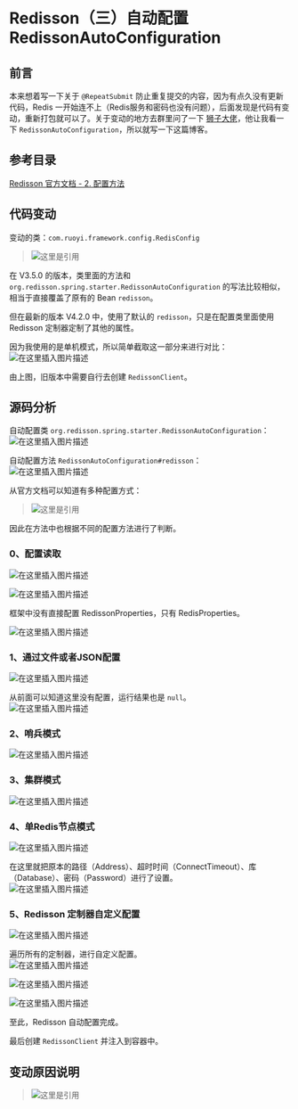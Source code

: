 # Redisson（三）自动配置 RedissonAutoConfiguration

## 前言
本来想着写一下关于 `@RepeatSubmit` 防止重复提交的内容，因为有点久没有更新代码，Redis 一开始连不上（Redis服务和密码也没有问题），后面发现是代码有变动，重新打包就可以了。关于变动的地方去群里问了一下 [狮子大佬](https://blog.csdn.net/weixin_40461281)，他让我看一下 `RedissonAutoConfiguration`，所以就写一下这篇博客。
## 参考目录
[Redisson 官方文档 - 2. 配置方法](https://github.com/redisson/redisson/wiki/2.-%E9%85%8D%E7%BD%AE%E6%96%B9%E6%B3%95)

## 代码变动
变动的类：`com.ruoyi.framework.config.RedisConfig`<br>

> ![这里是引用](img03/258a30a9386242fb9ed43ff77574f52d.png)

在 V3.5.0 的版本，类里面的方法和 `org.redisson.spring.starter.RedissonAutoConfiguration` 的写法比较相似，相当于直接覆盖了原有的 Bean `redisson`。

但在最新的版本 V4.2.0 中，使用了默认的 `redisson`，只是在配置类里面使用 Redisson 定制器定制了其他的属性。

因为我使用的是单机模式，所以简单截取这一部分来进行对比：<br>
![在这里插入图片描述](img03/ebd1d4af2e9c456c9d175e5439eaa5ac.png)

由上图，旧版本中需要自行去创建 `RedissonClient`。

## 源码分析
自动配置类 `org.redisson.spring.starter.RedissonAutoConfiguration`：<br>
![在这里插入图片描述](img03/67190e300d204a199f8c5da5ba75316c.png)

自动配置方法 `RedissonAutoConfiguration#redisson`：<br>
![在这里插入图片描述](img03/4e86eb2d7a6d41a6a7282cd3b13dbf46.png)

从官方文档可以知道有多种配置方式：<br>

> ![这里是引用](img03/20006911a2844e2db5a73ff43c79fa0f.png)<br>

因此在方法中也根据不同的配置方法进行了判断。

### 0、配置读取
![在这里插入图片描述](img03/7f0b09f19a794d8aab43797b464e6612.png)<br>

![在这里插入图片描述](img03/92ed07a0554245089e598c198645c8f8.png)<br>

框架中没有直接配置 RedissonProperties，只有 RedisProperties。

![在这里插入图片描述](img03/d95368ad4be044c0a14ed210f32b7f68.png)
### 1、通过文件或者JSON配置
![在这里插入图片描述](img03/4532f2d15fcd41748f5f112d9f535408.png)

从前面可以知道这里没有配置，运行结果也是 `null`。<br>
![在这里插入图片描述](img03/045eae0797f743d182ded465fe6526e8.png)
### 2、哨兵模式
![在这里插入图片描述](img03/867da1411d6841b7a5816ae64d4de448.png)
### 3、集群模式
![在这里插入图片描述](img03/2b419cca766341e792a018ed22673448.png)
### 4、单Redis节点模式
![在这里插入图片描述](img03/9ebc1a9a22764fab875964c47c6bceb9.png)

在这里就把原本的路径（Address）、超时时间（ConnectTimeout）、库（Database）、密码（Password）进行了设置。<br>
![在这里插入图片描述](img03/8911b6100b684c6991c7e4401eecdd51.png)
### 5、Redisson 定制器自定义配置
![在这里插入图片描述](img03/08a3ad37f3b04ec1b176c6548e75b922.png)<br>

遍历所有的定制器，进行自定义配置。<br>
![在这里插入图片描述](img03/27c3f7aab1d740bd849d16ed9f46e1b4.png)

![在这里插入图片描述](img03/6c30679cffac4c92ac2eacdc4f476731.png)

![在这里插入图片描述](img03/c885773859034701ada0249166ff1d1d.png)

至此，Redisson 自动配置完成。

最后创建 `RedissonClient` 并注入到容器中。

## 变动原因说明

> ![这里是引用](img03/7132ac00dcac4b1a8a4a749132ef3dbd.png)

